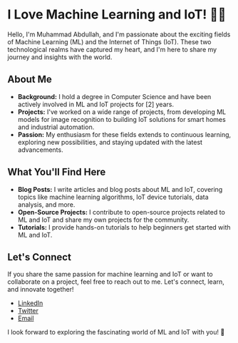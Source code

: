 # I Love Machine Learning and IoT! 🤖💡

Hello, I'm Muhammad Abdullah, and I'm passionate about the exciting fields of Machine Learning (ML) and the Internet of Things (IoT). These two technological realms have captured my heart, and I'm here to share my journey and insights with the world.

## About Me

- **Background:** I hold a degree in Computer Science and have been actively involved in ML and IoT projects for [2] years.
- **Projects:** I've worked on a wide range of projects, from developing ML models for image recognition to building IoT solutions for smart homes and industrial automation.
- **Passion:** My enthusiasm for these fields extends to continuous learning, exploring new possibilities, and staying updated with the latest advancements.

## What You'll Find Here

- **Blog Posts:** I write articles and blog posts about ML and IoT, covering topics like machine learning algorithms, IoT device tutorials, data analysis, and more.
- **Open-Source Projects:** I contribute to open-source projects related to ML and IoT and share my own projects for the community.
- **Tutorials:** I provide hands-on tutorials to help beginners get started with ML and IoT.

## Let's Connect

If you share the same passion for machine learning and IoT or want to collaborate on a project, feel free to reach out to me. Let's connect, learn, and innovate together!

- [LinkedIn]()
- [Twitter](https://twitter.com/yourhandle)
- [Email](abdullahcsit1@gmail.com)

I look forward to exploring the fascinating world of ML and IoT with you! 🚀

